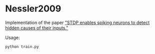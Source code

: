 # Nessler2009
Implementation of the paper ["STDP enables spiking neurons to detect hidden causes of their inputs."](https://papers.nips.cc/paper_files/paper/2009/hash/a5cdd4aa0048b187f7182f1b9ce7a6a7-Abstract.html)

Usage:
```bash
python train.py
```